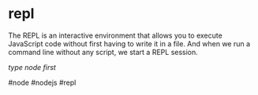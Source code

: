 # repl
The REPL is an interactive environment that allows you to execute JavaScript code without first having to write it in a file. And when we run a command line without any script, we start a REPL session.

*type node first*

#node #nodejs #repl